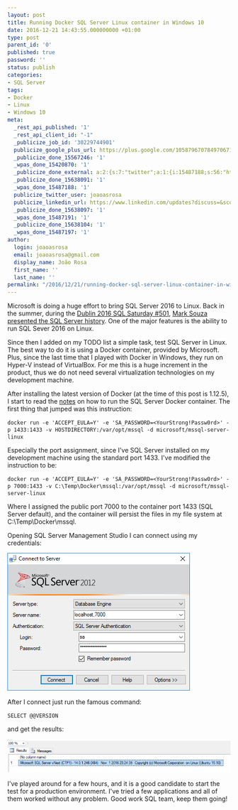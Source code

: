 ```yaml
---
layout: post
title: Running Docker SQL Server Linux container in Windows 10
date: 2016-12-21 14:43:55.000000000 +01:00
type: post
parent_id: '0'
published: true
password: ''
status: publish
categories:
- SQL Server
tags:
- Docker
- Linux
- Windows 10
meta:
  _rest_api_published: '1'
  _rest_api_client_id: "-1"
  _publicize_job_id: '30229744901'
  publicize_google_plus_url: https://plus.google.com/105879670784970671735/posts/SFUwgwFFQCL
  _publicize_done_15567246: '1'
  _wpas_done_15420870: '1'
  _publicize_done_external: a:2:{s:7:"twitter";a:1:{i:15487188;s:56:"https://twitter.com/joaoasrosa/status/811582997531160580";}s:8:"facebook";a:1:{i:15487197;s:38:"https://facebook.com/10155076857243287";}}
  _publicize_done_15638091: '1'
  _wpas_done_15487188: '1'
  publicize_twitter_user: joaoasrosa
  publicize_linkedin_url: https://www.linkedin.com/updates?discuss=&scope=27794317&stype=M&topic=6217348691129298944&type=U&a=QuYP
  _publicize_done_15638097: '1'
  _wpas_done_15487191: '1'
  _publicize_done_15638104: '1'
  _wpas_done_15487197: '1'
author:
  login: joaoasrosa
  email: joaoasrosa@gmail.com
  display_name: João Rosa
  first_name: ''
  last_name: ''
permalink: "/2016/12/21/running-docker-sql-server-linux-container-in-windows-10/"
---
```

Microsoft is doing a huge effort to bring SQL Server 2016 to Linux. Back in the summer, during the [Dublin 2016 SQL Saturday #501](http://www.sqlsaturday.com/501/eventhome.aspx), [Mark Souza](https://twitter.com/mark_azurecat) [presented the SQL Server history](https://onedrive.live.com/view.aspx?resid=56E37AA660DF4C78!370&ithint=file%2cpptx&app=PowerPoint&authkey=!AE6OLiox4aT1bNs). One of the major features is the ability to run SQL Sever 2016 on Linux.

Since then I added on my TODO list a simple task, test SQL Server in Linux. The best way to do it is using a Docker container, provided by Microsoft. Plus, since the last time that I played with Docker in Windows, they run on Hyper-V instead of VirtualBox. For me this is a huge increment in the product, thus we do not need several virtualization technologies on my development machine.

After installing the latest version of Docker (at the time of this post is 1.12.5), I start to read the [notes](https://docs.microsoft.com/en-us/sql/linux/sql-server-linux-setup-docker) on how to run the SQL Server Docker container. The first thing that jumped was this instruction:

    docker run -e 'ACCEPT_EULA=Y' -e 'SA_PASSWORD=<YourStrong!Passw0rd>' -p 1433:1433 -v HOSTDIRECTORY:/var/opt/mssql -d microsoft/mssql-server-linux

Especially the port assignment, since I've SQL Server installed on my development machine using the standard port 1433. I've modified the instruction to be:

    docker run -e 'ACCEPT_EULA=Y' -e 'SA_PASSWORD=<YourStrong!Passw0rd>' -p 7000:1433 -v C:\Temp\Docker\mssql:/var/opt/mssql -d microsoft/mssql-server-linux

Where I assigned the public port 7000 to the container port 1433 (SQL Server default), and the container will persist the files in my file system at C:\\Temp\\Docker\\mssql.

Opening SQL Server Management Studio I can connect using my credentials:

![001](/images/assets/001.png)

After I connect just run the famous command:

    SELECT @@VERSION

and get the results:

![002](/images/assets/002.png)

I've played around for a few hours, and it is a good candidate to start the test for a production environment. I've tried a few applications and all of them worked without any problem. Good work SQL team, keep them going!
